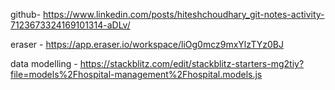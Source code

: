 github- https://www.linkedin.com/posts/hiteshchoudhary_git-notes-activity-7123673324169101314-aDLv/


eraser - https://app.eraser.io/workspace/liOg0mcz9mxYlzTYz0BJ

data modelling - https://stackblitz.com/edit/stackblitz-starters-mg2tiy?file=models%2Fhospital-management%2Fhospital.models.js


